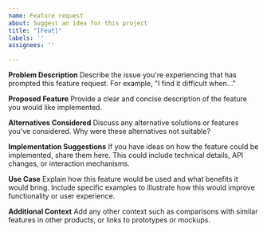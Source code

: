```yaml
---
name: Feature request
about: Suggest an idea for this project
title: "[Feat]"
labels: ''
assignees: ''

---
```


**Problem Description**
Describe the issue you're experiencing that has prompted this feature request. For example, "I find it difficult when..."

**Proposed Feature**
Provide a clear and concise description of the feature you would like implemented.

**Alternatives Considered**
Discuss any alternative solutions or features you've considered. Why were these alternatives not suitable?

**Implementation Suggestions**
If you have ideas on how the feature could be implemented, share them here. This could include technical details, API changes, or interaction mechanisms.

**Use Case**
Explain how this feature would be used and what benefits it would bring. Include specific examples to illustrate how this would improve functionality or user experience.

**Additional Context**
Add any other context such as comparisons with similar features in other products, or links to prototypes or mockups.
